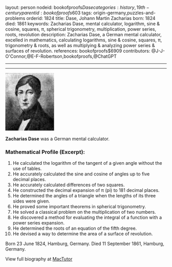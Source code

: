 layout: person
nodeid: bookofproofs$Dase
categories: history,19th-century
parentid: bookofproofs$603
tags: origin-germany,puzzles-and-problems
orderid: 1824
title: Dase, Johann Martin Zacharias
born: 1824
died: 1861
keywords: Zacharias Dase, mental calculator, logarithm, sine & cosine, squares, π, spherical trigonometry, multiplication, power series, roots, revolution
description: Zacharias Dase, a German mental calculator, excelled in mathematics, calculating logarithms, sine & cosine, squares, π, trigonometry & roots, as well as multiplying & analyzing power series & surfaces of revolution.
references: bookofproofs$6909
contributors: @J-J-O'Connor,@E-F-Robertson,bookofproofs,@ChatGPT

---



---

![Dase.jpg](https://github.com/bookofproofs/bookofproofs.github.io/blob/main/_sources/_assets/images/portraits/Dase.jpg?raw=true)

**Zacharias Dase** was a German mental calculator.

### Mathematical Profile (Excerpt):
1. He calculated the logarithm of the tangent of a given angle without the use of tables.
2. He accurately calculated the sine and cosine of angles up to five decimal places.
3. He accurately calculated differences of two squares.
4. He constructed the decimal expansion of π (pi) to 181 decimal places.
5. He determined the angles of a triangle when the lengths of its three sides were given.
6. He proved some important theorems in spherical trigonometry.
7. He solved a classical problem on the multiplication of two numbers.
8. He discovered a method for evaluating the integral of a function with a power series expansion.
9. He determined the roots of an equation of the fifth degree.
10. He devised a way to determine the area of a surface of revolution.

Born 23 June 1824, Hamburg, Germany. Died 11 September 1861, Hamburg, Germany.

View full biography at [MacTutor](https://mathshistory.st-andrews.ac.uk/Biographies/Dase/)
